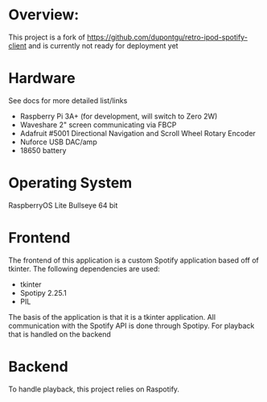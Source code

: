 # Overview:

This project is a fork of https://github.com/dupontgu/retro-ipod-spotify-client and is currently not ready for deployment yet

# Hardware
See docs for more detailed list/links

- Raspberry Pi 3A+ (for development, will switch to Zero 2W)
- Waveshare 2" screen communicating via FBCP
- Adafruit #5001 Directional Navigation and Scroll Wheel Rotary Encoder
- Nuforce USB DAC/amp
- 18650 battery


# Operating System
RaspberryOS Lite Bullseye 64 bit

# Frontend

The frontend of this application is a custom Spotify application based off of tkinter. The following dependencies are used:
- tkinter
- Spotipy 2.25.1
- PIL

The basis of the application is that it is a tkinter application. All communication with the Spotify API is done through Spotipy. For playback that is handled on the backend

# Backend
To handle playback, this project relies on Raspotify.

